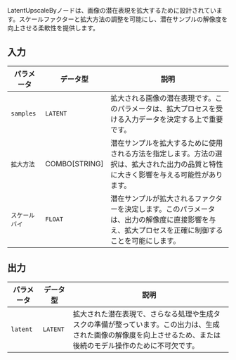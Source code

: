 
LatentUpscaleByノードは、画像の潜在表現を拡大するために設計されています。スケールファクターと拡大方法の調整を可能にし、潜在サンプルの解像度を向上させる柔軟性を提供します。

## 入力

| パラメータ     | データ型 | 説明 |
|---------------|--------------|-------------|
| `samples`     | `LATENT`     | 拡大される画像の潜在表現です。このパラメータは、拡大プロセスを受ける入力データを決定する上で重要です。 |
| `拡大方法` | COMBO[STRING] | 潜在サンプルを拡大するために使用される方法を指定します。方法の選択は、拡大された出力の品質と特性に大きく影響を与える可能性があります。 |
| `スケールバイ`    | `FLOAT`      | 潜在サンプルが拡大されるファクターを決定します。このパラメータは、出力の解像度に直接影響を与え、拡大プロセスを正確に制御することを可能にします。 |

## 出力

| パラメータ | データ型 | 説明 |
|-----------|-------------|-------------|
| `latent`  | `LATENT`    | 拡大された潜在表現で、さらなる処理や生成タスクの準備が整っています。この出力は、生成された画像の解像度を向上させるため、または後続のモデル操作のために不可欠です。 |
